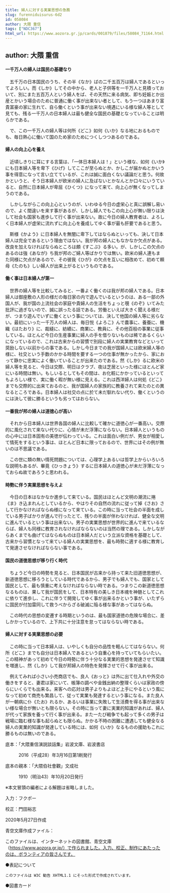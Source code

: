 ```yaml
---
title: 婦人に対する実業思想の急務
slug: furenniduisurus-6d2
id: 058084
author: 大隈 重信
tags: ["NDC367"]
html_url: https://www.aozora.gr.jp/cards/001879/files/58084_71164.html
---
```


## author: 大隈 重信

#### 一千万人の婦人は国民の基礎なり


　五千万の日本国民のうち、その半《なか》ばの二千五百万は婦人であるといってよろしい。而《しか》してその中から、老人と子供等を一千万人と見積っておいて、別にまた五百万人という婦人をば、その天然に来る病気、即ち妊娠とか出産とかいう場合のために普通に働く事が出来ない者として、もう一つはあまり富貴富豪の家に生れて、自ら働くという事が出来ない境遇にいる様な婦人等として見ても、残る一千万人の日本婦人は最も健全な国民の基礎となっていることは明らかである。

　で、この一千万人の婦人等は何所《どこ》如何《いか》なる地におるものでも、毎日熱心に働いて国のため家のためにつくしつつあるのである。



#### 婦人の向上心を養え


　近頃しきりに耳にする言葉は、「一体日本婦人は！」という様な、如何《いか》にも日本婦人等を卑下《ひげ》してここが至らぬとか、かしこが届かぬとかいう事を得意になって言い立てているが、これは誠に面白くない議論だと思う。何故かというと、そう日本婦人が欧米の婦人に及ばないとかなんとか口々にいうていると、自然に日本婦人が卑屈《ひくつ》になって来て、向上心が無くなってしまうのである。

　しかしながらこの向上心というのが、いわゆる今日の虚栄心と真に誤解し易いので、よく間違いを来す事があるが、しかし婦人でもこの向上心が無い限りは決して社会も国家も進歩して行く事が出来ない。故に今日の婦人教育者は、よろしく日本婦人が虚栄に流れずに向上心を養成してゆく事が最も肝要であると思う。

　斯様《かよう》に日本婦人を無闇に卑下してはならぬといっても、決して日本婦人は完全であるという理由ではない。我が邦の婦人にもなかなか欠点がある。改良を加えなければならぬところは頗《すこぶ》る多い。が、しかしこの欠点のあるのは強《あなが》ち我が邦のご婦人等ばかりでは無い。欧米の婦人連もまた同様に欠点があるので、その彼我《ひが》の欠点を互いに相改めて、初めて頼母《たのも》しい婦人が出来上がるというものである。



#### 働く事は日本婦人が第一


　世界の婦人等を比較してみると、一番よく働くのは我が邦の婦人である。日本婦人は御座敷の人形の様だの毎日家の内で遊んでいるというのは、ある一部の外国人が、我が国の上流社会の家庭や貴婦人の生活をちょっと覗《のぞ》いてみた批評に過ぎないので、誠に誤ったる話である。労働といえば大きく聞える様だが、つまり遊んでいずに働くという事については、決して他国の婦人等に劣らない。最初にいった一千万人の婦人は、毎日悦《よろこ》んで農事に、養蚕に、機織《はたおり》に、裁縫に、紡績に、商業に、教員に、その他百般の事業に従事している。ほとんど今日の生産事業に婦人の手を借りないものは稀であるくらいになっているので、これは古来からの習慣で別段に婦人の実業教育などといって奨励しない以前からの事である。しかし今日までの我が国婦人には欧米婦人等の様に、社交という手数のかかる時間を要する一つの仕事が無かったから、家におって静かに忠実によく働いていることが出来たのである。然《しか》るに欧米の婦人等を見ると、今日は交際、明日はクラブ、夜は芝居といった様にほとんど家にいる時間は無い。もしいるとしてもその間は、お化粧にかかっているといってもよろしい様で、実に働く暇が無い様に見える。これは西洋婦人は何処《どこ》までも交際的に出来ておるのと、我が国婦人の家族的に教養されて来たのとの異なるところである。日本婦人は社交の点に於て未だ馴れない代り、働くというのには決して彼に勝るというも劣ってはおらない。



#### 一番我が邦の婦人は道徳心が高い


　それから日本婦人は世界各国の婦人に比較して確かに道徳心が一番高い。交際的に風化されて来ない代りに、心情が未だ浮薄にならない。日本婦人というものの心中には日本固有の美徳が伝わっている。これは面白い例だが、男女が相愛して情死をするという事は、ほとんど日本に限っておるので、世界にはその例が無いのは不思議である。

　この世に類の無い情死問題については、心理学上あるいは哲学上からいろいろな説明もあるが、畢竟《ひっきょう》するに日本婦人の道徳心が未だ浮薄になっておらぬ故であろうと思われる。



#### 時勢に伴う実業思想を与えよ


　今日の日本はなかなか進歩して来ている。国民はほとんど文明の潮流に捲《ま》き込まれんとしているから、やはりその自然の流れに従って掉《さお》さして行かなければならぬ様になって来ている。この時に当って社会の半面を成している男子ばかりが進んで行ったとて、残りの半面が伴わなければ、健全な文明に進んでいるという事は出来ない。男子の実業思想が世界的に進んで来ているならば、婦人も同様に教育されなければならないのは当然の理である。しかしながらあくまでも曲げてはならぬものは日本婦人だという立派な資格を基礎として、古来から習慣となって来ている婦人の実業思想を、最も時勢に適する様に教育して発達させなければならない事である。



#### 国民の道徳思想が移り行く時代


　ちょうど今日の時勢を見ると、日本国民が古来から持って来た旧道徳思想が、新道徳思想に移ろうとしている時代であるから、男子でも婦人でも、国家として国民として、最も慎重に考えなければならない時である。つまりこの新道徳思想なるものは、果して我が国民をして、日本特有の美しき日本魂を神髄としてこれに依りて進歩し、これに伴うて開発してゆく事が出来るかという事が、いたずらに国民が付加雷同して救うべからざる破滅に陥る様な事があってはならぬ。

　この時代の思想の変遷する時期というのは、最も国家道徳の危険な場合に、差しかかっているので、上下共に十分注意を怠ってはならない時である。



#### 婦人に対する実業思想の必要


　この時に当って日本婦人は、いやしくも自分の品性を軽んじてはならない。何所《どこ》までも自分は日本婦人であるという自重心を持っていてもらいたい。この精神があって初めて今日の時勢に伴う十分なる実業的思想を発達させて知識を増進し、然《しか》して我が邦婦人の特色を発揮させて行く事が出来る。

　例えてみれば小さい小売商店でも、良人《おっと》は外に出て仕入れや外交の働きをすると、妻君は家にいて、帳簿の調べや金銭出納の整理くらいは家政の傍らにいくらでも出来る。来客への応対は男子よりもよほど上手にやるという風になって初めて商売も繁昌して、従って実業も発達するという事になる。また良人が一朝病に仆《たお》れるか、あるいは事業に失敗して生活費を得る事が出来ない様な場合が無いとも限らない。その時に当って妻に実業的知識があれば、婦人が代って家族を養って行く事が出来る。また一たび戦争でも起って多くの男子は戦場に臨む様な事も起らぬとも限らぬ。かかる不時の困難に遭遇しても健全なる婦人の実業的知識が発達している時には、如何《いか》なるものの援助もこれに勝るものは無いのである。













底本：「大隈重信演説談話集」岩波文庫、岩波書店

　　　2016（平成28）年3月16日第1刷発行

底本の親本：「大隈伯社會觀」文成社

　　　1910（明治43）年10月20日発行

※本文冒頭の編者による解題は省略しました。

入力：フクポー

校正：門田裕志

2020年5月27日作成

青空文庫作成ファイル：

このファイルは、インターネットの図書館、青空文庫（https://www.aozora.gr.jp/）で作られました。入力、校正、制作にあたったのは、ボランティアの皆さんです。











●表記について


	このファイルは W3C 勧告 XHTML1.1 にそった形式で作成されています。







●図書カード